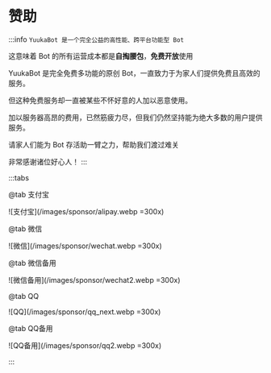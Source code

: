 # 赞助

:::info
`YuukaBot 是一个完全公益的高性能、跨平台功能型 Bot`

这意味着 Bot 的所有运营成本都是**自掏腰包**，**免费开放**使用

YuukaBot 是完全免费多功能的原创 Bot，一直致力于为家人们提供免费且高效的服务。

但这种免费服务却一直被某些不怀好意的人加以恶意使用。

加以服务器高昂的费用，已然筋疲力尽，但我们仍然坚持能为绝大多数的用户提供服务。

请家人们能为 Bot 存活助一臂之力，帮助我们渡过难关

非常感谢诸位好心人！
:::

:::tabs

@tab 支付宝

![支付宝](/images/sponsor/alipay.webp =300x)

@tab 微信

![微信](/images/sponsor/wechat.webp =300x)

@tab 微信备用

![微信备用](/images/sponsor/wechat2.webp =300x)

@tab QQ

![QQ](/images/sponsor/qq_next.webp =300x)

@tab QQ备用

![QQ备用](/images/sponsor/qq2.webp =300x)

:::
